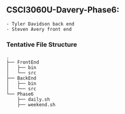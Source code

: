## CSCI3060U-Davery-Phase6:
	- Tyler Davidson back end
	- Steven Avery front end

### Tentative File Structure
```
.
├── FrontEnd
│   ├── bin
│   └── src
├── BackEnd
│   ├── bin
│   └── src
└── Phase6
    ├── daily.sh
    ├── weekend.sh
```
